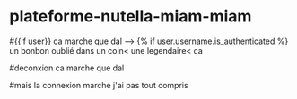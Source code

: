 # plateforme-nutella-miam-miam


#{{if user}} ca marche que dal --> {% if user.username.is_authenticated %} un bonbon oublié dans un coin< une legendaire< ca 

#deconxion ca marche que dal

#mais la connexion marche j'ai pas tout compris 
